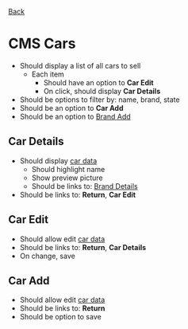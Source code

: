 [Back](../)

# CMS Cars

- Should display a list of all cars to sell
  - Each item
    - Should have an option to **Car Edit**
    - On click, should display **Car Details**
- Should be options to filter by: name, brand, state
- Should be an option to **Car Add**
- Should be an option to [Brand Add](./brands.md)

## Car Details

- Should display [car data](../data/car.md)
  - Should highlight name
  - Show preview picture
  - Should be links to: [Brand Details](./brands.md)
- Should be links to: **Return**, **Car Edit**

## Car Edit

- Should allow edit [car data](../data/car.md)
- Should be links to: **Return**, **Car Details**
- On change, save

## Car Add

- Should allow edit [car data](../data/car.md)
- Should be links to: **Return**
- Should be option to save
